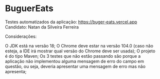 # BuguerEats

Testes automatizados da aplicação: https://buger-eats.vercel.app
Candidato: Natan da Silveira Ferreira

Considerações: 

O JDK está na versão 18; 
O Chrome deve estar na versão 104.0 (caso não esteja, a IDE irá mostrar qual versão do Chrome deve ser usada);
O projeto é do tipo Maven;
Os 3 testes que não estão passando são porque a aplicação não implementou alguma mensagem de erro do campo em questão, ou seja, deveria apresentar uma mensagem de erro mas não apresenta;
